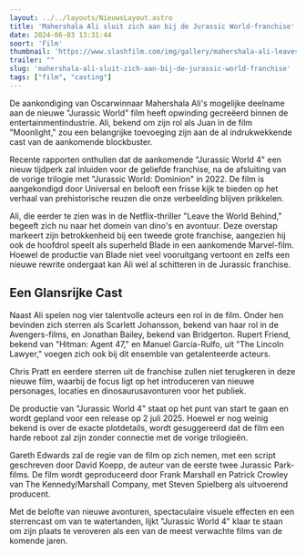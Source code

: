 ```yaml
---
layout: ../../layouts/NieuwsLayout.astro
title: 'Mahershala Ali sluit zich aan bij de Jurassic World-franchise'
date: 2024-06-03 13:31:44
soort: 'Film'
thumbnail: 'https://www.slashfilm.com/img/gallery/mahershala-ali-leaves-blade-fans-hanging-joins-new-jurassic-world-movie/intro-1717097544.jpg'
trailer: ""
slug: 'mahershala-ali-sluit-zich-aan-bij-de-jurassic-world-franchise'
tags: ["film", "casting"]
---
```


De aankondiging van Oscarwinnaar Mahershala Ali's mogelijke deelname aan de nieuwe "Jurassic World" film heeft opwinding gecreëerd binnen de entertainmentindustrie. Ali, bekend om zijn rol als Juan in de film "Moonlight," zou een belangrijke toevoeging zijn aan de al indrukwekkende cast van de aankomende blockbuster.

Recente rapporten onthullen dat de aankomende "Jurassic World 4" een nieuw tijdperk zal inluiden voor de geliefde franchise, na de afsluiting van de vorige trilogie met "Jurassic World: Dominion" in 2022. De film is aangekondigd door Universal en belooft een frisse kijk te bieden op het verhaal van prehistorische reuzen die onze verbeelding blijven prikkelen.

Ali, die eerder te zien was in de Netflix-thriller "Leave the World Behind," begeeft zich nu naar het domein van dino's en avontuur. Deze overstap markeert zijn betrokkenheid bij een tweede grote franchise, aangezien hij ook de hoofdrol speelt als superheld Blade in een aankomende Marvel-film. Hoewel de productie van Blade niet veel vooruitgang vertoont en zelfs een nieuwe rewrite ondergaat kan Ali wel al schitteren in de Jurassic franchise.

## Een Glansrijke Cast

Naast Ali spelen nog vier talentvolle acteurs een rol in de film. Onder hen bevinden zich sterren als Scarlett Johansson, bekend van haar rol in de Avengers-films, en Jonathan Bailey, bekend van Bridgerton. Rupert Friend, bekend van "Hitman: Agent 47," en Manuel Garcia-Rulfo, uit "The Lincoln Lawyer," voegen zich ook bij dit ensemble van getalenteerde acteurs.

Chris Pratt en eerdere sterren uit de franchise zullen niet terugkeren in deze nieuwe film, waarbij de focus ligt op het introduceren van nieuwe personages, locaties en dinosaurusavonturen voor het publiek.

De productie van "Jurassic World 4" staat op het punt van start te gaan en wordt gepland voor een release op 2 juli 2025. Hoewel er nog weinig bekend is over de exacte plotdetails, wordt gesuggereerd dat de film een harde reboot zal zijn zonder connectie met de vorige trilogieën.

Gareth Edwards zal de regie van de film op zich nemen, met een script geschreven door David Koepp, de auteur van de eerste twee Jurassic Park-films. De film wordt geproduceerd door Frank Marshall en Patrick Crowley van The Kennedy/Marshall Company, met Steven Spielberg als uitvoerend producent.

Met de belofte van nieuwe avonturen, spectaculaire visuele effecten en een sterrencast om van te watertanden, lijkt "Jurassic World 4" klaar te staan om zijn plaats te veroveren als een van de meest verwachte films van de komende jaren.
